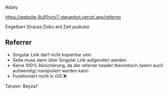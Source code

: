 #daily 

https://website-8u91rytv7-steuerbot.vercel.app/referrer

Engelbert Strauss Doku ard
Zeit podcast

## Referrer
- Singular Link darf nicht kopierbar sein
- Seite muss dann über Singular Link aufgerufen werden
- Keine 100% Absicherung, da der referrer header theoretisch (wenn auch aufwendig) manipuliert werden kann
- Funktioniert nicht in iOS ❌

Tanzen: Beyza?
